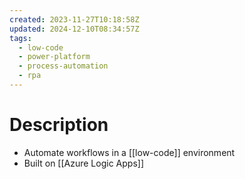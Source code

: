 ```yaml
---
created: 2023-11-27T10:18:58Z
updated: 2024-12-10T08:34:57Z
tags:
  - low-code
  - power-platform
  - process-automation
  - rpa
---
```

# Description
- Automate workflows in a [[low-code]] environment
- Built on [[Azure Logic Apps]]